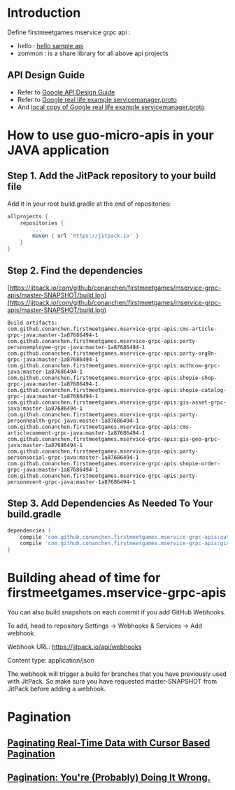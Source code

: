 # Introduction
Define firstmeetgames mservice grpc api : 
- hello : [hello sample api](hello-grpc-java/README.md)
- zommon : is a share library for all above api projects

## API Design Guide
- Refer to [Google API Design Guide](https://cloud.google.com/apis/design/) 
- Refer to  [Google real life example servicemanager.proto](https://github.com/googleapis/googleapis/blob/master/google/api/servicemanagement/v1/servicemanager.proto)
- And [local copy of Google real life example servicemanager.proto](apiexample.txt)


# How to use guo-micro-apis in your JAVA application 
## Step 1. Add the JitPack repository to your build file
Add it in your root build.gradle at the end of repositories:
```gradle
allprojects {
    repositories {
        ...
        maven { url 'https://jitpack.io' }
    }
}
```
	
## Step 2. Find the dependencies
[https://jitpack.io/com/github/conanchen/firstmeetgames/mservice-grpc-apis/master-SNAPSHOT/build.log](https://jitpack.io/com/github/conanchen/firstmeetgames/mservice-grpc-apis/master-SNAPSHOT/build.log)
```angular2html
Build artifacts:
com.github.conanchen.firstmeetgames.mservice-grpc-apis:cms-article-grpc-java:master-1a87686494-1
com.github.conanchen.firstmeetgames.mservice-grpc-apis:party-personemployee-grpc-java:master-1a87686494-1
com.github.conanchen.firstmeetgames.mservice-grpc-apis:party-org8n-grpc-java:master-1a87686494-1
com.github.conanchen.firstmeetgames.mservice-grpc-apis:authcow-grpc-java:master-1a87686494-1
com.github.conanchen.firstmeetgames.mservice-grpc-apis:shopie-shop-grpc-java:master-1a87686494-1
com.github.conanchen.firstmeetgames.mservice-grpc-apis:shopie-catalog-grpc-java:master-1a87686494-1
com.github.conanchen.firstmeetgames.mservice-grpc-apis:gis-asset-grpc-java:master-1a87686494-1
com.github.conanchen.firstmeetgames.mservice-grpc-apis:party-personhealth-grpc-java:master-1a87686494-1
com.github.conanchen.firstmeetgames.mservice-grpc-apis:cms-articlecomment-grpc-java:master-1a87686494-1
com.github.conanchen.firstmeetgames.mservice-grpc-apis:gis-geo-grpc-java:master-1a87686494-1
com.github.conanchen.firstmeetgames.mservice-grpc-apis:party-personsocial-grpc-java:master-1a87686494-1
com.github.conanchen.firstmeetgames.mservice-grpc-apis:shopie-order-grpc-java:master-1a87686494-1
com.github.conanchen.firstmeetgames.mservice-grpc-apis:party-personevent-grpc-java:master-1a87686494-1
```
## Step 3. Add Dependencies As Needed To Your build.gradle
```gradle
dependencies {
    compile 'com.github.conanchen.firstmeetgames.mservice-grpc-apis:authcow-grpc-java:master-SNAPSHOT'
    compile 'com.github.conanchen.firstmeetgames.mservice-grpc-apis:gis-asset-grpc-java:master-SNAPSHOT'
}
```
	
# Building ahead of time for firstmeetgames.mservice-grpc-apis 
You can also build snapshots on each commit if you add GitHub Webhooks.

To add, head to repository Settings -> Webhooks & Services -> Add webhook.

Webhook URL: https://jitpack.io/api/webhooks

Content type: application/json

The webhook will trigger a build for branches that you have previously used with JitPack. So make sure you have requested master-SNAPSHOT from JitPack before adding a webhook.


# Pagination
## [Paginating Real-Time Data with Cursor Based Pagination](https://www.sitepoint.com/paginating-real-time-data-cursor-based-pagination/)
## [Pagination: You're (Probably) Doing It Wrong.](https://coderwall.com/p/lkcaag/pagination-you-re-probably-doing-it-wrong)
